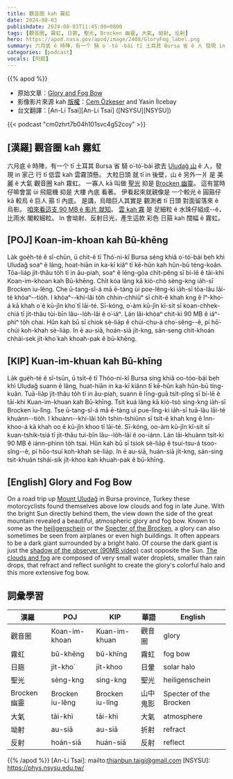 ```yaml
---
title: 觀音圈 kah 霧虹
date: 2024-08-03
publishdate: 2024-08-03T11:45:00+0800
tags: [觀音圈, 霧虹, 日箍, 聖光, Brocken 幽靈, 大氣, 坳射, 反射]
hero: https://apod.nasa.gov/apod/image/2408/GloryFog_label.png
summary: 六月底 ê 時陣，有一个 騎 o͘-tó͘-bái tī 土耳其 Bursa 省 ê 人 發現 in 家己 行 tī 低雲 kah 雲霧頂懸。
categories: [podcast]
vocals: [阿錕]
---
```


{{% apod %}}

- 原始文章：[Glory and Fog Bow](https://apod.nasa.gov/apod/ap240803.html)
- 影像影片來源 kah [版權][copyright]：[Cem Özkeser](https://cemozkeser.com/about/) and Yasin İlcebay
- 台文翻譯：[An-Li Tsai][An-Li Tsai] ([NSYSU][NSYSU])

{{< podcast "cm0zhrt7b04h101svc4g52coy" >}}

## [漢羅] 觀音圈 kah 霧虹
六月底 ê 時陣，有一个 tī 土耳其 Bursa 省 騎 o͘-tó͘-bái 欲去 [Uludağ 山][Mount Uludağ] ê 人，發現 in 家己 行 tī 低雲 kah 雲霧頂懸。
大粒日頭 就 tī in 後壁，山 ê 另外一爿 是 美麗 ê 大氣 觀音圈 kah 霧虹。
一寡人 kā 叫做 [聖光][heiligenschein] 抑是 [Brocken 幽靈][Specter of the Brocken]。
這有當時仔嘛會當 ùi 飛龍機 抑是 大樓 內底 看著。
伊看起來就親像是 一个較光 ê 圓箍仔 kā 較烏 ê 巨人 箍 tī 內底。
是講，烏暗巨人其實是 觀測者 tī 日頭 對面留落來 ê 烏影。
[咱來看這支 90 MB ê 影片 就知][shadow of the observer (90MB video)]。
[雲 kah 霧][The clouds and fog] 是 足細粒 ê 水珠仔組成--ê，比雨水 閣較細粒。
In 會坳射、反射日光，產生這款 彩色 日箍 kah 闊幅 ê 霧虹。

## [POJ] Koan-im-khoan kah Bū-khēng
La̍k goe̍h-té ê sî-chūn, ū chi̍t-ê tī Thó͘-ní-kî Bursa séng khiâ o͘-tó͘-bái beh khì Uludağ soaⁿ ê lâng, hoat-hiān in ka-kī kiâⁿ tī kē-hûn kah hûn-bū téng-koân.
Tōa-lia̍p ji̍t-thâu to̍h tī in āu-piah, soaⁿ ê lēng-gōa chi̍t-pêng sī bí-lē ê tāi-khì Koan-im-khoan kah Bū-khēng.
Chi̍t kóa lâng kā kiò-chò sèng-kng ia̍h-sī Brocken iu-lêng.
Che ū-tang-sî-á mā ē-tàng ùi poe-lêng-ki ia̍h-sī tōa-lâu lāi-té khòaⁿ--tio̍h.
I khòaⁿ--khí-lâi to̍h chhin-chhiūⁿ sī chi̍t-ê khah kng ê îⁿ-kho͘-á kā khah o͘ ê kū-jîn kho͘ tī lāi-té.
Sī-kóng, o͘-àm kū-jîn kî-si̍t sī koan-chhek-chiá tī ji̍t-thâu tùi-bīn lâu--lo̍h-lâi ê o͘-iáⁿ.
Lán lâi-khòaⁿ chit-ki 90 MB ê iáⁿ-phìⁿ to̍h chai.
Hûn kah bū sī chiok sè-lia̍p ê chúi-chu-á cho͘-sêng--ê, pí hō͘-chúi koh-khah sè-lia̍p.
In ē au-siā, hoán-siā ji̍t-kng, sán-seng chit-khoán chhái-sek ji̍t-kho͘ kah khoah-pak ê bū-khēng.

## [KIP] Kuan-im-khuan kah Bū-khīng
La̍k gue̍h-té ê sî-tsūn, ū tsi̍t-ê tī Thóo-ní-kî Bursa síng khiâ oo-tóo-bái beh khì Uludağ suann ê lâng, huat-hiān in ka-kī kiânn tī kē-hûn kah hûn-bū tíng-kuân.
Tuā-lia̍p ji̍t-thâu to̍h tī in āu-piah, suann ê līng-guā tsi̍t-pîng sī bí-lē ê tāi-khì Kuan-im-khuan kah Bū-khīng.
Tsi̍t kuá lâng kā kiò-tsò sìng-kng ia̍h-sī Brocken iu-lîng.
Tse ū-tang-sî-á mā ē-tàng uì pue-lîng-ki ia̍h-sī tuā-lâu lāi-té khuànn--tio̍h.
I khuànn--khí-lâi to̍h tshin-tshiūnn sī tsi̍t-ê khah kng ê înn-khoo-á kā khah oo ê kū-jîn khoo tī lāi-té.
Sī-kóng, oo-àm kū-jîn kî-si̍t sī kuan-tshik-tsiá tī ji̍t-thâu tuì-bīn lâu--lo̍h-lâi ê oo-iánn.
Lán lâi-khuànn tsit-ki 90 MB ê iánn-phìnn to̍h tsai.
Hûn kah bū sī tsiok sè-lia̍p ê tsuí-tsu-á tsoo-sîng--ê, pí hōo-tsuí koh-khah sè-lia̍p.
In ē au-siā, huán-siā ji̍t-kng, sán-sing tsit-khuán tshái-sik ji̍t-khoo kah khuah-pak ê bū-khīng.

## [English] Glory and Fog Bow
On a road trip up [Mount Uludağ][Mount Uludağ] in Bursa province, Turkey these motorcyclists found themselves above low clouds and fog in late June.
With the bright Sun directly behind them, the view down the side of the great mountain revealed a beautiful, atmospheric glory and fog bow.
Known to some as the [heiligenschein][heiligenschein] or the [Specter of the Brocken][Specter of the Brocken], a glory can also sometimes be seen from airplanes or even high buildings.
It often appears to be a dark giant surrounded by a bright halo.
Of course the dark giant is just the [shadow of the observer (90MB video)][shadow of the observer (90MB video)] cast opposite the Sun.
[The clouds and fog][The clouds and fog] are composed of very small water droplets, smaller than rain drops, that refract and reflect sunlight to create the glory's colorful halo and this more extensive fog bow.

## 詞彙學習

|漢羅|POJ|KIP|華語|English|
|-|-|-|-|-|
|觀音圈|Koan-im-khoan|Kuan-im-khuan|觀音圈|glory|
|霧虹|bū-khēng|bū-khīng|霧虹|fog bow|
|日箍|ji̍t-kho͘|ji̍t-khoo|日暈|solar halo|
|聖光|sèng-kng|sìng-kng|聖光|heiligenschein|
|Brocken 幽靈|Brocken iu-lêng|Brocken iu-lîng|山中鬼影|Specter of the Brocken|
|大氣|tāi-khì|tāi-khì|大氣|atmosphere|
|坳射|au-siā|au-siā|折射|refract|
|反射|hoán-siā|huán-siā|反射|reflect|

{{% /apod %}}
[An-Li Tsai]: mailto:thianbun.taigi@gmail.com
[NSYSU]: https://phys.nsysu.edu.tw/

[copyright]: https://apod.nasa.gov/apod/fap/lib/about_apod.html#srapply
[License3]: https://creativecommons.org/licenses/by/3.0/
[License2]:https://creativecommons.org/licenses/by-nc-nd/2.0/

[Mount Uludağ]:https://en.wikipedia.org/wiki/Uluda%C4%9F
[heiligenschein]:http://www.weatherscapes.com/gallery.php?cat=optics&subcat=light_water&expand=light_water
[Specter of the Brocken]:https://apod.nasa.gov/apod/ap140823.html
[shadow of the observer (90MB video)]:https://apod.nasa.gov/apod/image/2408/Glory_and_Fogbow_V2.mp4
[The clouds and fog]:https://earthobservatory.nasa.gov/features/CloudsGallery
